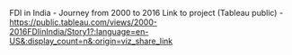 FDI in India - Journey from 2000 to 2016
Link to project (Tableau public) - https://public.tableau.com/views/2000-2016FDIinIndia/Story1?:language=en-US&:display_count=n&:origin=viz_share_link
